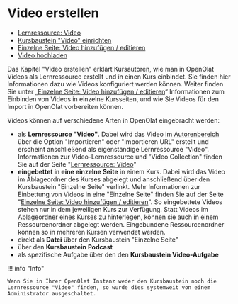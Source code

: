 # Video erstellen

* [Lernressource: Video](Learning_resource_Video.de.md)
* [Kursbaustein "Video" einrichten](Course_element_Video.de.md)
* [Einzelne Seite: Video hinzufügen / editieren](Single_Page_Add_edit_video.de.md)
* [Video hochladen](Video_Upload.de.md)

Das Kapitel "Video erstellen" erklärt Kursautoren, wie man in OpenOlat Videos
als Lernressource erstellt und in einen Kurs einbindet. Sie finden hier
Informationen dazu wie Videos konfiguriert werden können. Weiter finden Sie
unter  „[Einzelne Seite: Video hinzufügen / editieren](Single_Page_Add_edit_video.de.md)“
Informationen zum Einbinden von Videos in einzelne Kursseiten, und wie Sie
Videos für den Import in OpenOlat vorbereiten können.

Videos können auf verschiedene Arten in OpenOlat eingebracht werden:

* als **Lernressource "Video"**. Dabei wird das Video im [Autorenbereich](../learningresources/index.de.md) über die Option "Importieren"  oder "Importieren URL" erstellt und erscheint anschließend als eigenständige Lernressource "Video". Informationen zur Video-Lernressource und "Video Collection" finden Sie auf der Seite "[Lernressource: Video](Learning_resource_Video.de.md)"
* **eingebettet in eine einzelne Seite** in einem Kurs. Dabei wird das Video im Ablageordner des Kurses abgelegt und anschließend über den Kursbaustein "Einzelne Seite" verlinkt. Mehr Informationen zur Einbettung von Videos in eine "Einzelne Seite" finden Sie auf der Seite "[Einzelne Seite: Video hinzufügen / editieren](Single_Page_Add_edit_video.de.md)". So eingebettete Videos stehen nur in dem jeweiligen Kurs zur Verfügung. Statt Videos im Ablageordner eines Kurses zu hinterlegen, können sie auch in einem Ressourcenordner abgelegt werden. Eingebundene Ressourcenordner können so in mehreren Kursen verwendet werden.
* direkt als **Datei** über den Kursbaustein "Einzelne Seite"
* über den **Kursbaustein Podcast**
* als spezifische Aufgabe über den den **Kursbaustein Video-Aufgabe** 

!!! info "Info"

    Wenn Sie in Ihrer OpenOlat Instanz weder den Kursbaustein noch die Lernressource "Video" finden, so wurde dies systemweit von einem Administrator ausgeschaltet.
